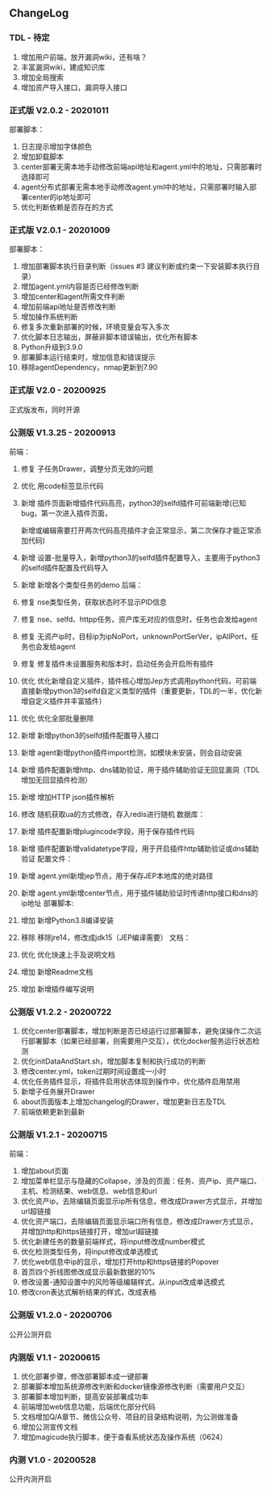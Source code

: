 ## ChangeLog

### TDL - 待定

1. 增加用户前端，放开漏洞wiki，还有啥？
2. 丰富漏洞wiki，建成知识库
3. 增加全局搜索
4. 增加资产导入接口，漏洞导入接口

### 正式版 V2.0.2 - 20201011

部署脚本：
1. 日志提示增加字体颜色
2. 增加卸载脚本
3. center部署无需本地手动修改前端api地址和agent.yml中的地址，只需部署时选择即可
4. agent分布式部署无需本地手动修改agent.yml中的地址，只需部署时输入部署center的ip地址即可
5. 优化判断依赖是否存在的方式

### 正式版 V2.0.1 - 20201009

部署脚本：
1. 增加部署脚本执行目录判断（issues #3 建议判断或约束一下安装脚本执行目录）
2. 增加agent.yml内容是否已经修改判断
3. 增加center和agent所需文件判断
4. 增加前端api地址是否修改判断
5. 增加操作系统判断
6. 修复多次重新部署的时候，环境变量会写入多次
7. 优化脚本日志输出，屏蔽非脚本错误输出，优化所有脚本
8. Python升级到3.9.0
9. 部署脚本运行结束时，增加信息和错误提示
10. 移除agentDependency，nmap更新到7.90

### 正式版 V2.0 - 20200925

正式版发布，同时开源

### 公测版 V1.3.25 - 20200913

前端：

1. 修复 子任务Drawer，调整分页无效的问题

2. 优化 用code标签显示代码

3. 新增 插件页面新增插件代码高亮，python3的selfd插件可前端新增(已知bug，第一次进入插件页面，

   新增或编辑需要打开两次代码高亮插件才会正常显示，第二次保存才能正常添加代码)

4. 新增 设置-批量导入，新增python3的selfd插件配置导入，主要用于python3的selfd插件配置及代码导入

5. 新增 新增各个类型任务的demo
   后端：

6. 修复 nse类型任务，获取状态时不显示PID信息

7. 修复 nse、selfd、httpp任务，资产库无对应的信息时，任务也会发给agent

8. 修复 无资产ip时，目标ip为ipNoPort，unknownPortSerVer，ipAllPort，任务也会发给agent

9. 修复 修复插件未设置服务和版本时，启动任务会开启所有插件

10. 优化 优化新增自定义插件，插件核心增加Jep方式调用python代码，可前端直接新增python3的selfd自定义类型的插件（重要更新，TDL的一半，优化新增自定义插件并丰富插件）

11. 优化 优化全部批量删除

12. 新增 新增python3的selfd插件配置导入接口

13. 新增 agent新增python插件import检测，如模块未安装，则会自动安装

14. 新增 插件配置新增http、dns辅助验证，用于插件辅助验证无回显漏洞（TDL 增加无回显插件检测）

15. 新增 增加HTTP json插件解析

16. 修改 随机获取ua的方式修改，存入redis进行随机
    数据库：

17. 新增 插件配置新增plugincode字段，用于保存插件代码

18. 新增 插件配置新增validatetype字段，用于开启插件http辅助验证或dns辅助验证
    配置文件：

19. 新增 agent.yml新增jep节点，用于保存JEP本地库的绝对路径

20. 新增 agent.yml新增center节点，用于插件辅助验证时传递http接口和dns的ip地址
    部署脚本:

21. 增加 新增Python3.8编译安装

22. 移除 移除jre14，修改成jdk15（JEP编译需要）
    文档：

23. 优化 优化快速上手及说明文档

24. 增加 新增Readme文档

25. 增加 新增插件编写说明

### 公测版 V1.2.2 - 20200722

1. 优化center部署脚本，增加判断是否已经运行过部署脚本，避免误操作二次运行部署脚本（如果已经部署，则需要用户交互），优化docker服务运行状态检测
2. 优化initDataAndStart.sh，增加脚本复制和执行成功的判断
3. 修改center.yml，token过期时间设置成一小时
4. 优化任务插件显示，将插件启用状态体现到操作中，优化插件启用禁用
5. 新增子任务展开Drawer
6. about页面版本上增加changelog的Drawer，增加更新日志及TDL
7. 前端依赖更新到最新

### 公测版 V1.2.1 - 20200715

前端：

1. 增加about页面
2. 增加菜单栏显示与隐藏的Collapse，涉及的页面：任务、资产ip、资产端口、主机、检测结果、web信息、web信息和url
3. 优化资产ip，去除编辑页面显示ip所有信息，修改成Drawer方式显示，并增加url超链接
4. 优化资产端口，去除编辑页面显示端口所有信息，修改成Drawer方式显示，并增加http和https链接打开，增加url超链接
5. 优化新建任务的数量前端样式，将input修改成number模式
6. 优化检测类型任务，将input修改成单选模式
7. 优化web信息中ip的显示，增加打开http和https链接的Popover
8. 首页四个折线图修改成显示最新数据的10%
9. 修改设置-通知设置中的风险等级编辑样式，从input改成单选模式
10. 修改cron表达式解析结果的样式，改成表格

### 公测版 V1.2.0 - 20200706

公开公测开启

### 内测版 V1.1 - 20200615

1. 优化部署步骤，修改部署脚本成一键部署
2. 部署脚本增加系统源修改判断和docker镜像源修改判断（需要用户交互）
3. 部署脚本增加判断，提高安装部署成功率
4. 前端增加web信息功能，后端优化部分代码
5. 文档增加Q/A章节、微信公众号、项目的目录结构说明，为公测做准备
6. 增加公测宣传文档
7. 增加magicude执行脚本，便于查看系统状态及操作系统（0624）

###  内测 V1.0 - 20200528

公开内测开启
